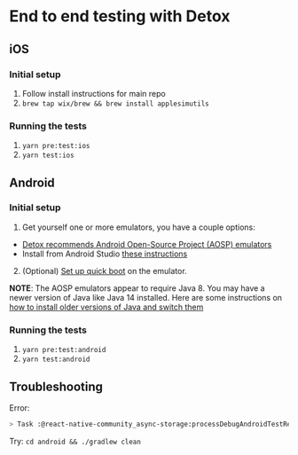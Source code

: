 # End to end testing with Detox

## iOS

### Initial setup

1. Follow install instructions for main repo
2. `brew tap wix/brew && brew install applesimutils`

### Running the tests

1. `yarn pre:test:ios`
2. `yarn test:ios`

## Android

### Initial setup

1. Get yourself one or more emulators, you have a couple options:

- [Detox recommends Android Open-Source Project (AOSP) emulators](https://github.com/wix/Detox/blob/master/docs/Introduction.AndroidDevEnv.md#android-aosp-emulators)
- Install from Android Studio [these instructions](https://github.com/wix/Detox/blob/master/docs/Introduction.AndroidDevEnv.md#installing-from-android-studio)

2. (Optional) [Set up quick boot](https://github.com/wix/Detox/blob/master/docs/Introduction.AndroidDevEnv.md#emulator-quick-boot) on the emulator.

**NOTE**: The AOSP emulators appear to require Java 8. You may have a newer version of Java like Java 14 installed. Here are some instructions on [how to install older versions of Java and switch them](java.md)

### Running the tests

1. `yarn pre:test:android`
2. `yarn test:android`

## Troubleshooting

Error:

```bash
> Task :@react-native-community_async-storage:processDebugAndroidTestResources FAILED
```

Try: `cd android && ./gradlew clean`
